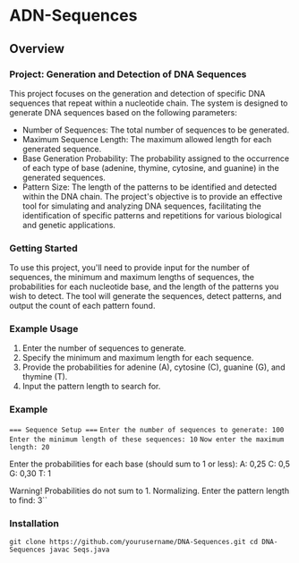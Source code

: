 # ADN-Sequences
## Overview

### Project: Generation and Detection of DNA Sequences

This project focuses on the generation and detection of specific DNA sequences that repeat within a nucleotide chain. The system is designed to generate DNA sequences based on the following parameters:

* Number of Sequences: The total number of sequences to be generated.
* Maximum Sequence Length: The maximum allowed length for each generated sequence.
* Base Generation Probability: The probability assigned to the occurrence of each type of base (adenine, thymine, cytosine, and guanine) in the generated sequences.
* Pattern Size: The length of the patterns to be identified and detected within the DNA chain.
The project's objective is to provide an effective tool for simulating and analyzing DNA sequences, facilitating the identification of specific patterns and repetitions for various biological and genetic applications.

### Getting Started
To use this project, you'll need to provide input for the number of sequences, the minimum and maximum lengths of sequences, the probabilities for each nucleotide base, and the length of the patterns you wish to detect. The tool will generate the sequences, detect patterns, and output the count of each pattern found.

### Example Usage
1. Enter the number of sequences to generate.
2. Specify the minimum and maximum length for each sequence.
3. Provide the probabilities for adenine (A), cytosine (C), guanine (G), and thymine (T).
4. Input the pattern length to search for.

### Example

``=== Sequence Setup ===``
``Enter the number of sequences to generate: 100``
``Enter the minimum length of these sequences: 10``
``Now enter the maximum length: 20``

Enter the probabilities for each base (should sum to 1 or less):
A:    0,25
C:    0,5
G:    0,30
T:    1

Warning! Probabilities do not sum to 1. Normalizing.
Enter the pattern length to find: 3``

### Installation
``git clone https://github.com/yourusername/DNA-Sequences.git
cd DNA-Sequences
javac Seqs.java``
